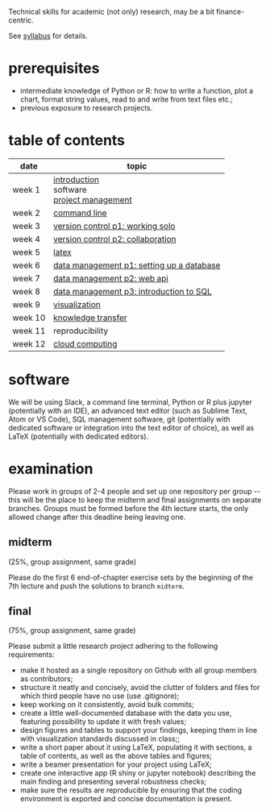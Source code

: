 Technical skills for academic (not only) research, may be a bit finance-centric.

See [syllabus](syllabus.pdf) for details.

# prerequisites
*   intermediate knowledge of Python or R: how to write a function, plot a chart, format string values, read to and write from text files etc.; 
*   previous exposure to research projects.


# table of contents
| date    | topic
| ----    | ----
| week 1 | [introduction](./introduction.md)<br/>software<br/>[project management](./project-environment.md)
| week 2 | [command line](./command-line.md)
| week 3 | [version control p1: working solo](./version-control.md)
| week 4 | [version control p2: collaboration](./collaboration-tools.md)
| week 5 | [latex](./writing-with-latex.md)
| week 6 | [data management p1: setting up a database](./data-management.md)
| week 7 | [data management p2: web api](./data-management.md)
| week 8 | [data management p3: introduction to SQL](./data-management.md)
| week 9 | [visualization](./visualization.md)
| week 10 | [knowledge transfer](./knowledge-transfer.md)
| week 11 | reproducibility
| week 12 | [cloud computing](./cloud-computing.md)


# software
We will be using Slack, a command line terminal, Python or R plus jupyter (potentially with an IDE), an advanced text editor (such as Sublime Text, Atom or VS Code), SQL management software, git (potentially with dedicated software or integration into the text editor of choice), as well as LaTeX (potentially with dedicated editors).


# examination
Please work in groups of 2-4 people and set up one repository per group -- this will be the place to keep the midterm and final assignments on separate branches. Groups must be formed before the 4th lecture starts, the only allowed change after this deadline being leaving one.

## midterm

(25\%, group assignment, same grade)

Please do the first 6 end-of-chapter exercise sets by the beginning of the 7th lecture and push the solutions to branch `midterm`.

## final

(75\%, group assignment, same grade)

Please submit a little research project adhering to the following requirements:

*   make it hosted as a single repository on Github with all group members as contributors;
*   structure it neatly and concisely, avoid the clutter of folders and files for which third people have no use (use .gitignore);
*   keep working on it consistently, avoid bulk commits;
*   create a little well-documented database with the data you use, featuring possibility to update it with fresh values;
*   design figures and tables to support your findings, keeping them in line with visualization standards discussed in class;;
*   write a short paper about it using LaTeX, populating it with sections, a table of contents, as well as the above tables and figures;
*   write a beamer presentation for your project using LaTeX;
*   create one interactive app (R shiny or jupyter notebook) describing the main finding and presenting several robustness checks;
*   make sure the results are reproducible by ensuring that the coding environment is exported and concise documentation is present.
